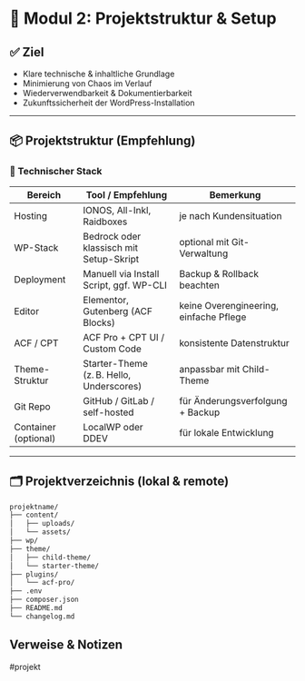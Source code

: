 # 🧱 Modul 2: Projektstruktur & Setup

## ✅ Ziel
- Klare technische & inhaltliche Grundlage
- Minimierung von Chaos im Verlauf
- Wiederverwendbarkeit & Dokumentierbarkeit
- Zukunftssicherheit der WordPress-Installation

---

## 📦 Projektstruktur (Empfehlung)

### 🔧 Technischer Stack

| Bereich              | Tool / Empfehlung                        | Bemerkung                              |
| -------------------- | ---------------------------------------- | -------------------------------------- |
| Hosting              | IONOS, All-Inkl, Raidboxes               | je nach Kundensituation                |
| WP-Stack             | Bedrock oder klassisch mit Setup-Skript  | optional mit Git-Verwaltung            |
| Deployment           | Manuell via Install Script, ggf. WP-CLI  | Backup & Rollback beachten             |
| Editor               | Elementor, Gutenberg (ACF Blocks)        | keine Overengineering, einfache Pflege |
| ACF / CPT            | ACF Pro + CPT UI / Custom Code           | konsistente Datenstruktur              |
| Theme-Struktur       | Starter-Theme (z. B. Hello, Underscores) | anpassbar mit Child-Theme              |
| Git Repo             | GitHub / GitLab / self-hosted            | für Änderungsverfolgung + Backup       |
| Container (optional) | LocalWP oder DDEV                        | für lokale Entwicklung                 |

---

## 🗂 Projektverzeichnis (lokal & remote)

```txt
projektname/
├── content/
│   ├── uploads/
│   └── assets/
├── wp/
├── theme/
│   ├── child-theme/
│   └── starter-theme/
├── plugins/
│   └── acf-pro/
├── .env
├── composer.json
├── README.md
└── changelog.md
```

## Verweise & Notizen
#projekt
